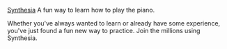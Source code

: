[Synthesia](https://synthesiagame.com/) A fun way to learn how to play the piano.

Whether you've always wanted to learn or already have some experience, you've just found a fun new way to practice. Join the millions using Synthesia.